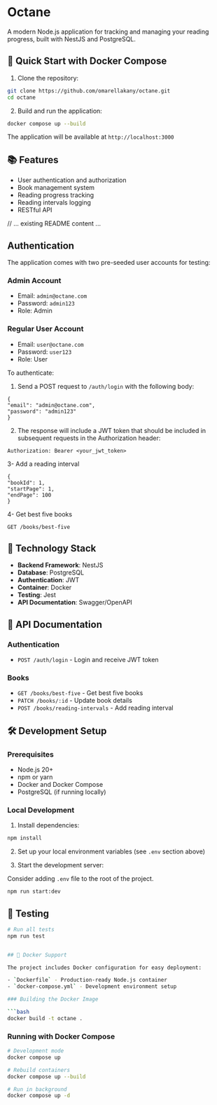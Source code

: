 # Octane

A modern Node.js application for tracking and managing your reading progress, built with NestJS and PostgreSQL.

## 🚀 Quick Start with Docker Compose

1. Clone the repository:

```bash
git clone https://github.com/omarellakany/octane.git
cd octane
```

2. Build and run the application:

```bash
docker compose up --build
```

The application will be available at `http://localhost:3000`

## 📚 Features

- User authentication and authorization
- Book management system
- Reading progress tracking
- Reading intervals logging
- RESTful API

// ... existing README content ...

## Authentication

The application comes with two pre-seeded user accounts for testing:

### Admin Account

- Email: `admin@octane.com`
- Password: `admin123`
- Role: Admin

### Regular User Account

- Email: `user@octane.com`
- Password: `user123`
- Role: User

To authenticate:

1. Send a POST request to `/auth/login` with the following body:

```
{
"email": "admin@octane.com",
"password": "admin123"
}
```

2. The response will include a JWT token that should be included in subsequent requests in the Authorization header:

```
Authorization: Bearer <your_jwt_token>
```

3- Add a reading interval

```
{
"bookId": 1,
"startPage": 1,
"endPage": 100
}
```

4- Get best five books

```
GET /books/best-five
```

## 🔧 Technology Stack

- **Backend Framework**: NestJS
- **Database**: PostgreSQL
- **Authentication**: JWT
- **Container**: Docker
- **Testing**: Jest
- **API Documentation**: Swagger/OpenAPI

## 📝 API Documentation

### Authentication

- `POST /auth/login` - Login and receive JWT token

### Books

- `GET /books/best-five` - Get best five books
- `PATCH /books/:id` - Update book details
- `POST /books/reading-intervals` - Add reading interval

## 🛠️ Development Setup

### Prerequisites

- Node.js 20+
- npm or yarn
- Docker and Docker Compose
- PostgreSQL (if running locally)

### Local Development

1. Install dependencies:

```bash
npm install
```

2. Set up your local environment variables (see `.env` section above)

3. Start the development server:

Consider adding `.env` file to the root of the project.

```bash
npm run start:dev
```

## 🧪 Testing

````bash
# Run all tests
npm run test


## 🐳 Docker Support

The project includes Docker configuration for easy deployment:

- `Dockerfile` - Production-ready Node.js container
- `docker-compose.yml` - Development environment setup

### Building the Docker Image

```bash
docker build -t octane .
````

### Running with Docker Compose

```bash
# Development mode
docker compose up

# Rebuild containers
docker compose up --build

# Run in background
docker compose up -d
```
